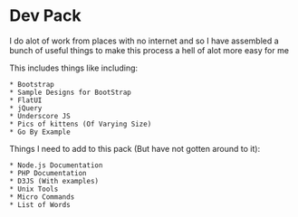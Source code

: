 Dev Pack
===

I do alot of work from places with no internet and so I have assembled a bunch of useful things to make this process a hell of alot more easy for me

This includes things like including:

	* Bootstrap
	* Sample Designs for BootStrap
	* FlatUI
	* jQuery
	* Underscore JS
	* Pics of kittens (Of Varying Size)
	* Go By Example

Things I need to add to this pack (But have not gotten around to it):

	* Node.js Documentation
	* PHP Documentation
	* D3JS (With examples)
	* Unix Tools
	* Micro Commands
	* List of Words
	
